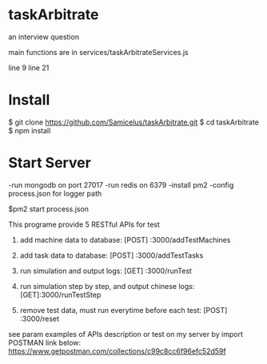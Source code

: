 # taskArbitrate
an interview question

main functions are in services/taskArbitrateServices.js

line 9 
line 21


# Install

$ git clone https://github.com/Samicelus/taskArbitrate.git
$ cd taskArbitrate
$ npm install

# Start Server

-run mongodb on port 27017
-run redis on 6379
-install pm2
-config process.json for logger path

$pm2 start process.json

This programe provide 5 RESTful APIs for test

1. add machine data to database:
[POST] <server ip>:3000/addTestMachines

2. add task data to database:
[POST] <server ip>:3000/addTestTasks

3. run simulation and output logs:
[GET] <server ip>:3000/runTest
  
4. run simulation step by step, and output chinese logs:
[GET]<server ip>:3000/runTestStep
  
5. remove test data, must run everytime before each test:
[POST] <server ip>:3000/reset
  
see param examples of APIs description or test on my server by import POSTMAN link below:
https://www.getpostman.com/collections/c99c8cc6f96efc52d59f

